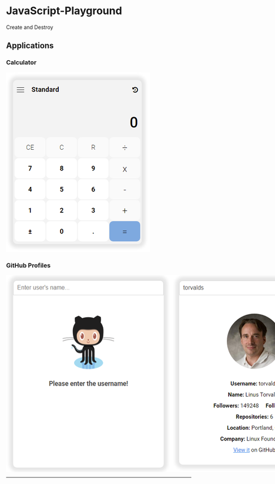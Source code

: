 # JavaScript-Playground
Create and Destroy

## Applications

### Calculator

![](./public/images/Calculator.png)

### GitHub Profiles

<div style = "display: flex";>
	<img src = "./public/images/GitHub Profiles 0.png">
	<img src = "./public/images/GitHub Profiles 1.png">
</div>

---